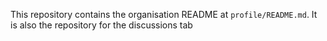 This repository contains the organisation README at `profile/README.md`.
It is also the repository for the discussions tab

